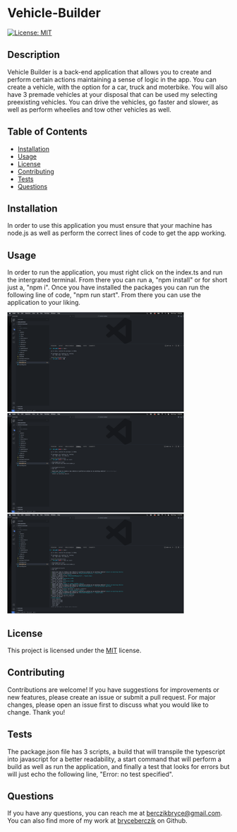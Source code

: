 
# Vehicle-Builder

[![License: MIT](https://img.shields.io/badge/License-MIT-yellow.svg)](https://opensource.org/licenses/MIT)

## Description
Vehicle Builder is a back-end application that allows you to create and perform certain actions maintaining a sense of logic in the app. You can create a vehicle, with the option for a car, truck and moterbike. You will also have 3 premade vehicles at your disposal that can be used my selecting preexisting vehicles. You can drive the vehicles, go faster and slower, as well as perform wheelies and tow other vehicles as well. 

## Table of Contents
- [Installation](#installation)
- [Usage](#usage)
- [License](#license)
- [Contributing](#contributing)
- [Tests](#tests)
- [Questions](#questions)

## Installation
In order to use this application you must ensure that your machine has node.js as well as perform the correct lines of code to get the app working.

## Usage
In order to run the application, you must right click on the index.ts and run the intergrated terminal. From there you can run a, "npm install" or for short just a, "npm i". Once you have installed the packages you can run the following line of code, "npm run start". From there you can use the application to your liking.

<img src="./src/images/npm i.png" alt="Running npm install" width="400">
<img src="./src/images/npm run start.png" alt="Running npm run start" width="400">
<img src="./src/images/running the application.png" alt="Running the application" width="400">


## License
This project is licensed under the [MIT](https://opensource.org/licenses/MIT) license.

## Contributing
Contributions are welcome! If you have suggestions for improvements or new features, please create an issue or submit a pull request. For major changes, please open an issue first to discuss what you would like to change. Thank you!

## Tests
The package.json file has 3 scripts, a build that will transpile the typescript into javascript for a better readability, a start command that will perform a build as well as run the application, and finally a test that looks for errors but will just echo the following line, "Error: no test specified".

## Questions
If you have any questions, you can reach me at [berczikbryce@gmail.com](mailto:berczikbryce@gmail.com). You can also find more of my work at [bryceberczik](https://github.com/bryceberczik) on Github.
